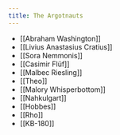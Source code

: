```yaml
---
title: The Argotnauts
---
```

* [[Abraham Washington]]
* [[Livius Anastasius Cratius]]
* [[Sora Nemmonis]]
* [[Casimir Flüf]]
* [[Malbec Riesling]]
* [[Theo]]
* [[Malory Whisperbottom]]
* [[Nahkulgart]]
* [[Hobbes]]
* [[Rho]]
* [[KB-180]]